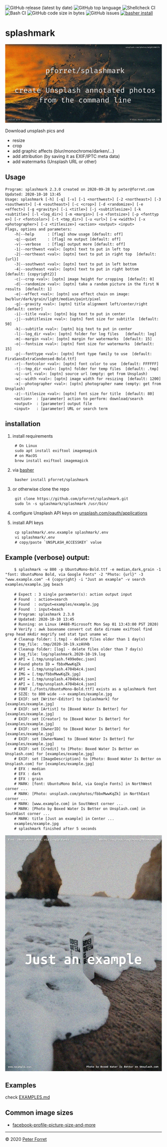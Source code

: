 ![GitHub release (latest by date)](https://img.shields.io/github/v/release/pforret/splashmark)
![GitHub top language](https://img.shields.io/github/languages/top/pforret/splashmark)
![Shellcheck CI](https://github.com/pforret/splashmark/workflows/Shellcheck%20CI/badge.svg) 
![Bash CI](https://github.com/pforret/splashmark/workflows/Bash%20CI/badge.svg)
![GitHub code size in bytes](https://img.shields.io/github/languages/code-size/pforret/splashmark)
![GitHub issues](https://img.shields.io/github/issues-raw/pforret/splashmark)
[![basher install](https://img.shields.io/badge/basher-install-white?logo=gnu-bash&style=flat)](https://basher.gitparade.com/package/)

# splashmark

![splashmark logo](assets/splashmark.jpg)

Download unsplash pics and
* resize
* crop
* add graphic affects (blur/monochrome/darken/...)
* add attribution (by saving it as EXIF/IPTC meta data)
* add watermarks (Unsplash URL or other)


## Usage

    Program: splashmark 2.3.0 created on 2020-09-28 by peter@forret.com
    Updated: 2020-10-10 13:45
    Usage: splashmark [-h] [-q] [-v] [-1 <northwest>] [-2 <northeast>] [-3 <southwest>] [-4 <southeast>] [-c <crop>] [-d <randomize>] [-e <effect>] [-g <gravity>] [-i <title>] [-j <subtitlesize>] [-k <subtitle>] [-l <log_dir>] [-m <margin>] [-o <fontsize>] [-p <fonttyp
    e>] [-r <fontcolor>] [-t <tmp_dir>] [-u <url>] [-w <width>] [-x <photographer>] [-z <titlesize>] <action> <output> <input>
    Flags, options and parameters:
        -h|--help      : [flag] show usage [default: off]
        -q|--quiet     : [flag] no output [default: off]
        -v|--verbose   : [flag] output more [default: off]
        -1|--northwest <val>: [optn] text to put in left top
        -2|--northeast <val>: [optn] text to put in right top  [default: {url}]
        -3|--southwest <val>: [optn] text to put in left bottom
        -4|--southeast <val>: [optn] text to put in right bottom  [default: {copyright2}]
        -c|--crop <val>: [optn] image height for cropping  [default: 0]
        -d|--randomize <val>: [optn] take a random picture in the first N results  [default: 1]
        -e|--effect <val>: [optn] use effect chain on image: bw/blur/dark/grain/light/median/paint/pixel
        -g|--gravity <val>: [optn] title alignment left/center/right  [default: center]
        -i|--title <val>: [optn] big text to put in center
        -j|--subtitlesize <val>: [optn] font size for subtitle  [default: 50]
        -k|--subtitle <val>: [optn] big text to put in center
        -l|--log_dir <val>: [optn] folder for log files   [default: log]
        -m|--margin <val>: [optn] margin for watermarks  [default: 15]
        -o|--fontsize <val>: [optn] font size for watermarks  [default: 15]
        -p|--fonttype <val>: [optn] font type family to use  [default: FiraSansExtraCondensed-Bold.ttf]
        -r|--fontcolor <val>: [optn] font color to use  [default: FFFFFF]
        -t|--tmp_dir <val>: [optn] folder for temp files  [default: .tmp]
        -u|--url <val>: [optn] source url (empty: get from Unsplash)
        -w|--width <val>: [optn] image width for resizing  [default: 1200]
        -x|--photographer <val>: [optn] photographer name (empty: get from Unsplash)
        -z|--titlesize <val>: [optn] font size for title  [default: 80]
        <action>  : [parameter] action to perform: download/search
        <output>  : [parameter] output file
        <input>   : [parameter] URL or search term

## installation

1. install requirements

        # On Linux
        sudo apt install exiftool imagemagick
        # on MacOS
        brew install exiftool imagemagick

2. via [basher](https://github.com/basherpm/basher)

        basher install pforret/splashmark
        
2. or otherwise clone the repo

        git clone https://github.com/pforret/splashmark.git
        sudo ln -s splashmark/splashmark /usr/bin/
        
3. configure Unsplash API keys on [unsplash.com/oauth/applications](https://unsplash.com/oauth/applications)

4. install API keys

        cp splashmark/.env.example splashmark/.env
        vi splashmark/.env
        # copy/paste `UNSPLASH_ACCESSKEY` value
 
## Example (verbose) output:

        $ splashmark -w 800 -p UbuntuMono-Bold.ttf -e median,dark,grain -1 "font: UbuntuMono Bold, via Google Fonts" -2 "Photo: {url}" -3 "www.example.com" -4 {copyright} -i "Just an example" -v search examples/example.jpg beach
        
        # Expect : 3 single parameter(s): action output input 
        # Found  : action=search 
        # Found  : output=examples/example.jpg 
        # Found  : input=beach 
        # Program: splashmark 2.3.0 
        # Updated: 2020-10-10 13:45 
        # Running: on Linux (#488-Microsoft Mon Sep 01 13:43:00 PST 2020) 
        # Verify : awk basename convert cut date dirname exiftool find grep head mkdir mogrify sed stat tput uname wc  
        # Cleanup folder: [.tmp] - delete files older than 1 day(s) 
        # tmp_file: .tmp/2020-10-19.xzAVHb 
        # Cleanup folder: [log] - delete files older than 7 day(s) 
        # log_file: log/splashmark.2020-10-19.log 
        # API = [.tmp/unsplash.f499e0ec.json] 
        # Found photo ID = fbbxMwwKqZk 
        # API = [.tmp/unsplash.4704b4c4.json] 
        # IMG = [.tmp/fbbxMwwKqZk.jpg] 
        # API = [.tmp/unsplash.4704b4c4.json] 
        # API = [.tmp/unsplash.4704b4c4.json] 
        # FONT [./fonts/UbuntuMono-Bold.ttf] exists as a splashmark font 
        # SIZE: to 800 wide --> examples/example.jpg 
        # EXIF: set [Writer-Editor] to [splashmark] for [examples/example.jpg] 
        # EXIF: set [Artist] to [Boxed Water Is Better] for [examples/example.jpg] 
        # EXIF: set [Creator] to [Boxed Water Is Better] for [examples/example.jpg] 
        # EXIF: set [OwnerID] to [Boxed Water Is Better] for [examples/example.jpg] 
        # EXIF: set [OwnerName] to [Boxed Water Is Better] for [examples/example.jpg] 
        # EXIF: set [Credit] to [Photo: Boxed Water Is Better on Unsplash.com] for [examples/example.jpg] 
        # EXIF: set [ImageDescription] to [Photo: Boxed Water Is Better on Unsplash.com] for [examples/example.jpg] 
        # EFX : median 
        # EFX : dark 
        # EFX : grain 
        # MARK: [font: UbuntuMono Bold, via Google Fonts] in NorthWest corner ... 
        # MARK: [Photo: unsplash.com/photos/fbbxMwwKqZk] in NorthEast corner ... 
        # MARK: [www.example.com] in SouthWest corner ... 
        # MARK: [Photo by Boxed Water Is Better on Unsplash.com] in SouthEast corner ... 
        # MARK: title [Just an example] in Center ... 
        examples/example.jpg
        # splashmark finished after 5 seconds

![example.jpg](examples/example.jpg)

## Examples
check [EXAMPLES.md](https://github.com/pforret/splashmark/blob/master/EXAMPLES.md)


## Common image sizes
* [facebook-profile-picture-size-and-more](https://www.godaddy.com/garage/facebook-profile-picture-size-and-more/)
---

&copy; 2020 [Peter Forret](https://github.com/pforret)